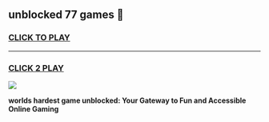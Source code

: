 
## unblocked 77 games 👋
<h3>
<a href="https://premium.freeplayer.one?title=unblocked_77_games&ref=13F">CLICK TO PLAY</a></h3>
<hr>

<h3>
<a href="https://premium.freeplayer.one?title=unblocked_77_games&ref=13F">CLICK 2 PLAY</a>
  
</h3>

<a href="https://premium.freeplayer.one?title=unblocked_77_games&ref=12F/"><img src="https://clearcache.store/games.png"></a>


**worlds hardest game unblocked: Your Gateway to Fun and Accessible Online Gaming**
